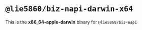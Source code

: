 # `@lie5860/biz-napi-darwin-x64`

This is the **x86_64-apple-darwin** binary for `@lie5860/biz-napi`
